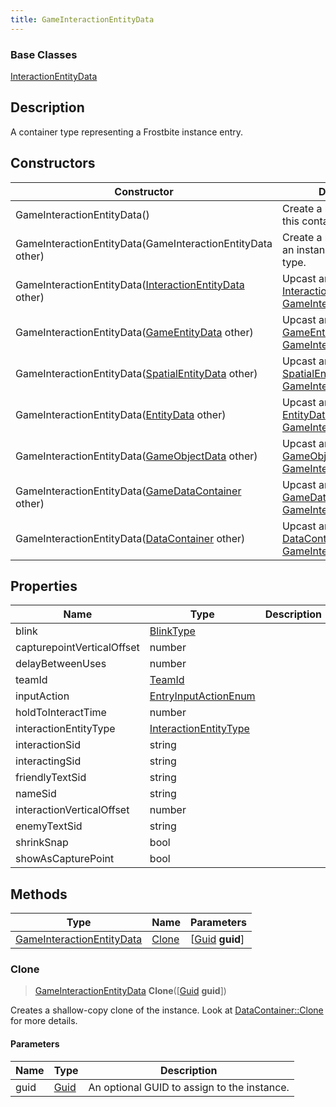 ```yaml
---
title: GameInteractionEntityData
---
```

### Base Classes

[InteractionEntityData](InteractionEntityData)

## Description

A container type representing a Frostbite instance entry.

## Constructors

| Constructor                                                                          | Description                                                                                                                               |
| ------------------------------------------------------------------------------------ | ----------------------------------------------------------------------------------------------------------------------------------------- |
| GameInteractionEntityData()                                                          | Create a new instance of this container type.                                                                                             |
| GameInteractionEntityData(GameInteractionEntityData other)                           | Create a reference copy of an instance of the same type.                                                                                  |
| GameInteractionEntityData([InteractionEntityData](InteractionEntityData) other)      | Upcast an instance of type [InteractionEntityData](InteractionEntityData) to [GameInteractionEntityData](GameInteractionEntityData).      |
| GameInteractionEntityData([GameEntityData](GameEntityData) other)                    | Upcast an instance of type [GameEntityData](GameEntityData) to [GameInteractionEntityData](GameInteractionEntityData).                    |
| GameInteractionEntityData([SpatialEntityData](SpatialEntityData) other)              | Upcast an instance of type [SpatialEntityData](SpatialEntityData) to [GameInteractionEntityData](GameInteractionEntityData).              |
| GameInteractionEntityData([EntityData](EntityData) other)                            | Upcast an instance of type [EntityData](EntityData) to [GameInteractionEntityData](GameInteractionEntityData).                            |
| GameInteractionEntityData([GameObjectData](GameObjectData) other)                    | Upcast an instance of type [GameObjectData](GameObjectData) to [GameInteractionEntityData](GameInteractionEntityData).                    |
| GameInteractionEntityData([GameDataContainer](GameDataContainer) other)              | Upcast an instance of type [GameDataContainer](GameDataContainer) to [GameInteractionEntityData](GameInteractionEntityData).              |
| GameInteractionEntityData([DataContainer](/vext/ref/shared/class/datacontainer) other) | Upcast an instance of type [DataContainer](/vext/ref/shared/class/datacontainer) to [GameInteractionEntityData](GameInteractionEntityData). |

## Properties

| Name                       | Type                                           | Description |
| -------------------------- | ---------------------------------------------- | ----------- |
| blink                      | [BlinkType](BlinkType)                         |             |
| capturepointVerticalOffset | number                                         |             |
| delayBetweenUses           | number                                         |             |
| teamId                     | [TeamId](TeamId)                               |             |
| inputAction                | [EntryInputActionEnum](EntryInputActionEnum)   |             |
| holdToInteractTime         | number                                         |             |
| interactionEntityType      | [InteractionEntityType](InteractionEntityType) |             |
| interactionSid             | string                                         |             |
| interactingSid             | string                                         |             |
| friendlyTextSid            | string                                         |             |
| nameSid                    | string                                         |             |
| interactionVerticalOffset  | number                                         |             |
| enemyTextSid               | string                                         |             |
| shrinkSnap                 | bool                                           |             |
| showAsCapturePoint         | bool                                           |             |

## Methods

| Type                                                   | Name            | Parameters                                     |
| ------------------------------------------------------ | --------------- | ---------------------------------------------- |
| [GameInteractionEntityData](GameInteractionEntityData) | [Clone](#clone) | \[[Guid](/vext/ref/shared/class/guid) **guid**\] |

### Clone

> [GameInteractionEntityData](GameInteractionEntityData) **Clone**(\[[Guid](/vext/ref/shared/class/guid) **guid**\])

Creates a shallow-copy clone of the instance. Look at [DataContainer::Clone](/vext/ref/shared/class/datacontainer#clone) for more details.

#### Parameters

| Name | Type         | Description                                 |
| ---- | ------------ | ------------------------------------------- |
| guid | [Guid](Guid) | An optional GUID to assign to the instance. |
